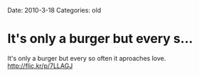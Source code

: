 Date: 2010-3-18
Categories: old

# It's only a burger but every s...

It's only a burger but every so often it aproaches love. <a href="http://flic.kr/p/7LLAGJ" rel="nofollow">http://flic.kr/p/7LLAGJ</a>
